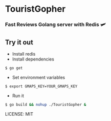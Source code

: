 # TouristGopher

### Fast Reviews Golang server with Redis 🛩

## Try it out
+ Install redis
+ Install dependencies
```Bash
$ go get
```
+ Set environment variables

```Bash
$ export GMAPS_KEY=YOUR_GMAPS_KEY
```
+ Run it
```Bash
$ go build && nohup ./TouristGopher & 
```

LICENSE: MIT
